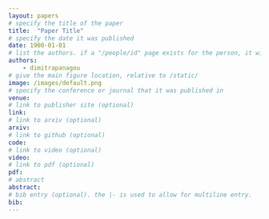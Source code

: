 ```yaml
---
layout: papers
# specify the title of the paper
title:  "Paper Title"
# specify the date it was published
date: 1900-01-01
# list the authors. if a "/people/id" page exists for the person, it will be linked. If not, the author's name is printed exactly as you typed it. 
authors:
    - dimitrapanagou 
# give the main figure location, relative to /static/
image: /images/default.png
# specify the conference or journal that it was published in
venue: 
# link to publisher site (optional)
link: 
# link to arxiv (optional)
arxiv: 
# link to github (optional)
code: 
# link to video (optional)
video: 
# link to pdf (optional)
pdf: 
# abstract
abstract:
# bib entry (optional). the |- is used to allow for multiline entry.
bib:
---
```

